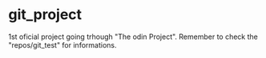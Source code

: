 # git_project
1st oficial project going trhough "The odin Project".
Remember to check the "repos/git_test" for informations.